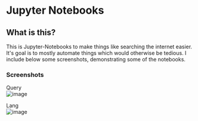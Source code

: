 # Jupyter Notebooks

## What is this?
This is Jupyter-Notebooks to make things like searching the internet easier. It's goal is to mostly automate things which would otherwise be tedious.
I include below some screenshots, demonstrating some of the notebooks.

### Screenshots
Query \
![image](https://github.com/loneicewolf/RE_QUERY/assets/68499986/0f0e039f-ab4a-4ea3-b8c2-56a8838526b2)

Lang \
![image](https://github.com/loneicewolf/RE_QUERY/assets/68499986/346e2e4d-c7cf-4ee1-b989-98c6497186bd)

